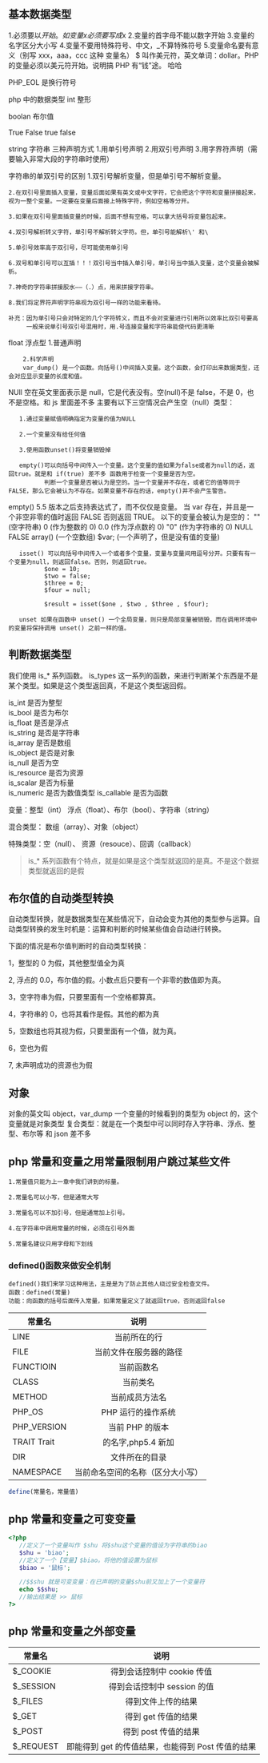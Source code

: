 ## 基本数据类型

1.必须要以$开始。如变量x必须要写成$x 2.变量的首字母不能以数字开始 3.变量的名字区分大小写 4.变量不要用特殊符号、中文，\_不算特殊符号 5.变量命名要有意义（别写 xxx，aaa，ccc 这种 变量名）
\$ 叫作美元符，英文单词：dollar。PHP 的变量必须以美元符开始。说明搞 PHP 有“钱”途。 哈哈

PHP_EOL 是换行符号

php 中的数据类型
int 整形

boolan 布尔值

True False true false

string 字符串 三种声明方式 1.用单引号声明 2.用双引号声明 3.用字界符声明（需要输入非常大段的字符串时使用）

字符串的单双引号的区别 1.双引号解析变量，但是单引号不解析变量。

    2.在双引号里面插入变量，变量后面如果有英文或中文字符，它会把这个字符和变量拼接起来，视为一整个变量。一定要在变量后面接上特殊字符，例如空格等分开。

    3.如果在双引号里面插变量的时候，后面不想有空格，可以拿大括号将变量包起来。

    4.双引号解析转义字符，单引号不解析转义字符。但，单引号能解析\' 和\

    5.单引号效率高于双引号，尽可能使用单引号

    6.双号和单引号可以互插！！！双引号当中插入单引号，单引号当中插入变量，这个变量会被解析。

    7.神奇的字符串拼接胶水——（.）点，用来拼接字符串。

    8.我们将定界符声明字符串视为双引号一样的功能来看待。

    补充：因为单引号只会对特定的几个字符转义，而且不会对变量进行引用所以效率比双引号要高
         一般来说单引号双引号混用时，用.号连接变量和字符串能使代码更清晰

float 浮点型 1.普通声明

        2.科学声明
        var_dump() 是一个函数。向括号()中间插入变量。这个函数，会打印出来数据类型，还会对应显示变量的长度和值。

NUll 空在英文里面表示是 null，它是代表没有。空(null)不是 false，不是 0，也不是空格。和 js 里面差不多
主要有以下三空情况会产生空（null）类型：

       1.通过变量赋值明确指定为变量的值为NULL

       2.一个变量没有给任何值

       3.使用函数unset()将变量销毁掉

       empty()可以向括号中间传入一个变量。这个变量的值如果为false或者为null的话，返回true。就是和 if(true) 差不多 函数用于检查一个变量是否为空。
              判断一个变量是否被认为是空的。当一个变量并不存在，或者它的值等同于 FALSE，那么它会被认为不存在。如果变量不存在的话，empty()并不会产生警告。

empty() 5.5 版本之后支持表达式了，而不仅仅是变量。
当 var 存在，并且是一个非空非零的值时返回 FALSE 否则返回 TRUE。
以下的变量会被认为是空的：
"" (空字符串)
0 (作为整数的 0)
0.0 (作为浮点数的 0)
"0" (作为字符串的 0)
NULL
FALSE
array() (一个空数组)
\$var; (一个声明了，但是没有值的变量)

       isset() 可以向括号中间传入一个或者多个变量，变量与变量间用逗号分开。只要有有一个变量为null，则返回false。否则，则返回true。
              $one = 10;
              $two = false;
              $three = 0;
              $four = null;

              $result = isset($one , $two , $three , $four);

       unset 如果在函数中 unset() 一个全局变量，则只是局部变量被销毁，而在调用环境中的变量将保持调用 unset() 之前一样的值。

## 判断数据类型

我们使用 is\_\* 系列函数。 is_types 这一系列的函数，来进行判断某个东西是不是某个类型。如果是这个类型返回真，不是这个类型返回假。

is_int 是否为整型  
is_bool 是否为布尔  
is_float 是否是浮点  
is_string 是否是字符串  
is_array 是否是数组  
is_object 是否是对象  
is_null 是否为空  
is_resource 是否为资源  
is_scalar 是否为标量  
is_numeric 是否为数值类型
is_callable 是否为函数

变量：整型（int） 浮点（float）、布尔（bool）、字符串（string）

混合类型： 数组（array）、对象（object）

特殊类型：空（null）、 资源（resouce）、回调（callback）

> is\_\* 系列函数有个特点，就是如果是这个类型就返回的是真。不是这个数据类型就返回的是假

## 布尔值的自动类型转换

自动类型转换，就是数据类型在某些情况下，自动会变为其他的类型参与运算。自动类型转换的发生时机是：运算和判断的时候某些值会自动进行转换。

下面的情况是布尔值判断时的自动类型转换：

1，整型的 0 为假，其他整型值全为真

2, 浮点的 0.0，布尔值的假。小数点后只要有一个非零的数值即为真。

3，空字符串为假，只要里面有一个空格都算真。

4，字符串的 0，也将其看作是假。其他的都为真

5，空数组也将其视为假，只要里面有一个值，就为真。

6，空也为假

7, 未声明成功的资源也为假

## 对象

对象的英文叫 object，var_dump 一个变量的时候看到的类型为 object 的，这个变量就是对象类型
复合类型：就是在一个类型中可以同时存入字符串、浮点、整型、布尔等 和 json 差不多

## php 常量和变量之用常量限制用户跳过某些文件

    1.常量值只能为上一章中我们讲到的标量。

    2.常量名可以小写，但是通常大写

    3.常量名可以不加引号，但是通常加上引号。

    4.在字符串中调用常量的时候，必须在引号外面

    5.常量名建议只用字母和下划线

### defined()函数来做安全机制

    defined()我们来学习这种用法，主是是为了防止其他人绕过安全检查文件。
    函数：defined(常量)
    功能：向函数的括号后面传入常量，如果常量定义了就返回true，否则返回false

| 常量名      |               说明               |
| ----------- | :------------------------------: |
| LINE        |           当前所在的行           |
| FILE        |      当前文件在服务器的路径      |
| FUNCTIOIN   |            当前函数名            |
| CLASS       |             当前类名             |
| METHOD      |          当前成员方法名          |
| PHP_OS      |        PHP 运行的操作系统        |
| PHP_VERSION |         当前 PHP 的版本          |
| TRAIT Trait |        的名字,php5.4 新加        |
| DIR         |          文件所在的目录          |
| NAMESPACE   | 当前命名空间的名称（区分大小写） |

```php
define(常量名，常量值)
```

## php 常量和变量之可变变量

```php
<?php
   //定义了一个变量叫作 $shu 将$shu这个变量的值设为字符串的biao
   $shu = 'biao';
   //定义了一个【变量】$biao。将他的值设置为鼠标
   $biao = '鼠标';

   //$$shu 就是可变变量：在已声明的变量$shu前又加上了一个变量符
   echo $$shu;
   //输出结果是 >> 鼠标
?>
```

## php 常量和变量之外部变量

| 常量名      |                       说明                        |
| ----------- | :-----------------------------------------------: |
| \$\_COOKIE  |            得到会话控制中 cookie 传值             |
| \$\_SESSION |            得到会话控制中 session 的值            |
| \$\_FILES   |                得到文件上传的结果                 |
| \$\_GET     |                得到 get 传值的结果                |
| \$\_POST    |               得到 post 传值的结果                |
| \$\_REQUEST | 即能得到 get 的传值结果，也能得到 Post 传值的结果 |
